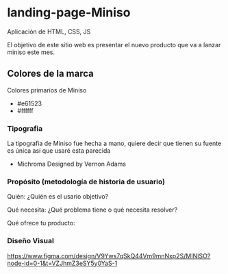 # landing-page-Miniso
Aplicación de HTML, CSS, JS

El objetivo de este sitio web es presentar el nuevo producto que va a lanzar miniso este mes.

## Colores de la marca
Colores primarios de Miniso
- #e61523
- #ffffff

### Tipografia
La tipografia de Miniso fue hecha a mano, quiere decir que tienen su fuente es única así que usaré esta parecida
- Michroma
Designed by Vernon Adams

### Propósito (metodología de historia de usuario)

Quién: ¿Quién es el usario objetivo?

Qué necesita: ¿Qué problema tiene o qué necesita resolver?

Qué ofrece tu producto: 

### Diseño Visual

https://www.figma.com/design/V9Yws7qSkQ44Vm9mnNxp2S/MINISO?node-id=0-1&t=VZJhmZ3eSY5y0YaS-1

